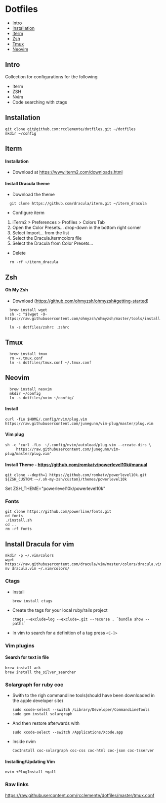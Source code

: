 # Dotfiles

- [Intro](#intro)
- [Installation](#installation)
- [Iterm](#iterm)
- [Zsh](#zsh)
- [Tmux](#tmux)
- [Neovim](#neovim)


## Intro
Collection for configurations for the following

* Iterm
* ZSH
* Nvim
* Code searching with ctags

## Installation

```
git clone git@github.com:rcclemente/dotfiles.git ~/dotfiles
mkdir ~/config
```

## Iterm

#### Installation

- Download at https://www.iterm2.com/downloads.html

#### Install Dracula theme

- Download the theme

```
  git clone https://github.com/dracula/iterm.git ~/iterm_dracula
```

- Configure iterm

1. iTerm2 > Preferences > Profiles > Colors Tab
1. Open the Color Presets... drop-down in the bottom right corner
1. Select Import... from the list
1. Select the Dracula.itermcolors file
1. Select the Dracula from Color Presets...

- Delete
```
  rm -rf ~/iterm_dracula
```

## Zsh

#### Oh My Zsh

- Download (https://github.com/ohmyzsh/ohmyzsh#getting-started)

```
  brew install wget
  sh -c "$(wget -O- https://raw.githubusercontent.com/ohmyzsh/ohmyzsh/master/tools/install.sh)"

  ln -s dotfiles/zshrc .zshrc
```

## Tmux

```
  brew install tmux
  rm ~/.tmux.conf
  ln -s dotfiles/tmux.conf ~/.tmux.conf
```

## Neovim

```
  brew install neovim
  mkdir ~/config
  ln -s dotfiles/nvim ~/config/
```

#### Install

    curl -fLo $HOME/.config/nvim/plug.vim https://raw.githubusercontent.com/junegunn/vim-plug/master/plug.vim

#### Vim plug

    sh -c 'curl -fLo  ~/.config/nvim/autoload/plug.vim --create-dirs \
         https://raw.githubusercontent.com/junegunn/vim-plug/master/plug.vim'


#### Install Theme - https://github.com/romkatv/powerlevel10k#manual

    git clone --depth=1 https://github.com/romkatv/powerlevel10k.git ${ZSH_CUSTOM:-~/.oh-my-zsh/custom}/themes/powerlevel10k

  Set ZSH_THEME="powerlevel10k/powerlevel10k"

### Fonts

    git clone https://github.com/powerline/fonts.git
    cd fonts
    ./install.sh
    cd ..
    rm -rf fonts

## Install Dracula for vim

    mkdir -p ~/.vim/colors
    wget https://raw.githubusercontent.com/dracula/vim/master/colors/dracula.vim
    mv dracula.vim ~/.vim/colors/

### Ctags

  - Install

    `brew install ctags`

  - Create the tags for your local ruby/rails project

    ``ctags --exclude=log --exclude=.git --recurse . `bundle show --paths` ``

  - In vim to search for a definition of a tag press `<C-]>`

### Vim plugins

#### Search for text in file

    brew install ack
    brew install the_silver_searcher

### Solargraph for ruby coc

  - Swith to the righ commandline tools(should have been downloaded in the apple developer site)

    ```
    sudo xcode-select --switch /Library/Developer/CommandLineTools
    sudo gem install solargraph
    ```

  - And then restore afterwards with

    ```
    sudo xcode-select --switch /Applications/Xcode.app

    ```

  - Inside nvim

    ```
    CocInstall coc-solargraph coc-css coc-html coc-json coc-tsserver
    ```

#### Installing/Updating Vim

    nvim +PlugInstall +qall


### Raw links

https://raw.githubusercontent.com/rcclemente/dotfiles/master/tmux.conf


